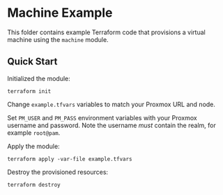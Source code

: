 # Machine Example

This folder contains example Terraform code that provisions a virtual machine using the `machine` module.

## Quick Start

Initialized the module:

```
terraform init
```

Change `example.tfvars` variables to match your Proxmox URL and node.

Set `PM_USER` and `PM_PASS` environment variables with your Proxmox username and password.
Note the username *must* contain the realm, for example `root@pam`.

Apply the module:

```
terraform apply -var-file example.tfvars
```

Destroy the provisioned resources:

```
terraform destroy
```
